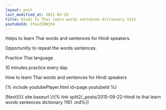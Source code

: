 ```yaml
---
layout: post
last_modified_at: 2021-03-29
title: Hindi to Thai learn words sentences dictionary 1415 
youtubeId: 3faa7ZOWjh4
---
```

 
 
Helps to learn Thai words and sentences for Hindi speakers.

Opportunitiy to repeat the words sentences. 

Practice Thai language. 
 
10 minutes practice every day. 
 
How to learn Thai words and sentences for Hindi speakers 
 
{% include youtubePlayer.html id=page.youtubeId %}
 
 
[Next]({{ site.baseurl }}{% link  split2/_posts/2015-09-22-Hindi to thai learn words sentences dictionary 1161 .md%})
 
